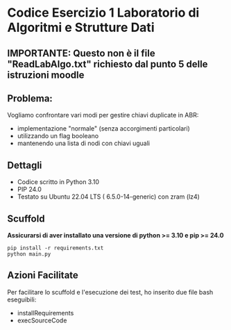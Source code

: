 # Codice Esercizio 1 Laboratorio di Algoritmi e Strutture Dati
## IMPORTANTE: Questo non è il file "ReadLabAlgo.txt" richiesto dal punto 5 delle istruzioni moodle
## Problema:
Vogliamo confrontare vari modi per gestire chiavi duplicate in ABR:
* implementazione "normale" (senza accorgimenti particolari)
* utilizzando un flag booleano
* mantenendo una lista di nodi con chiavi uguali


## Dettagli
* Codice scritto in Python 3.10
* PIP 24.0
* Testato su Ubuntu 22.04 LTS ( 6.5.0-14-generic) con zram (lz4)

## Scuffold
**Assicurarsi di aver installato una versione di python >= 3.10 e pip >= 24.0**

`pip install -r requirements.txt`  
`python main.py`

## Azioni Facilitate
Per facilitare lo scuffold e l'esecuzione dei test, ho inserito due file bash eseguibili:
- installRequirements
- execSourceCode
